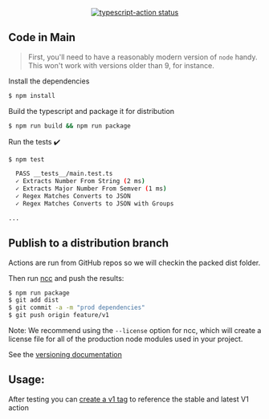 <p align="center">
  <a href="https://github.com/stevejamesconner/regex-matcher/actions"><img alt="typescript-action status" src="https://github.com/stevejamesconner/regex-matcher/workflows/build-test/badge.svg"></a>
</p>

## Code in Main

> First, you'll need to have a reasonably modern version of `node` handy. This won't work with versions older than 9, for instance.

Install the dependencies  
```bash
$ npm install
```

Build the typescript and package it for distribution
```bash
$ npm run build && npm run package
```

Run the tests :heavy_check_mark:  
```bash
$ npm test

  PASS __tests__/main.test.ts
  ✓ Extracts Number From String (2 ms)
  ✓ Extracts Major Number From Semver (1 ms)
  ✓ Regex Matches Converts to JSON
  ✓ Regex Matches Converts to JSON with Groups

...
```

## Publish to a distribution branch

Actions are run from GitHub repos so we will checkin the packed dist folder. 

Then run [ncc](https://github.com/zeit/ncc) and push the results:
```bash
$ npm run package
$ git add dist
$ git commit -a -m "prod dependencies"
$ git push origin feature/v1
```

Note: We recommend using the `--license` option for ncc, which will create a license file for all of the production node modules used in your project.

See the [versioning documentation](https://github.com/actions/toolkit/blob/master/docs/action-versioning.md)

## Usage:

After testing you can [create a v1 tag](https://github.com/actions/toolkit/blob/master/docs/action-versioning.md) to reference the stable and latest V1 action
